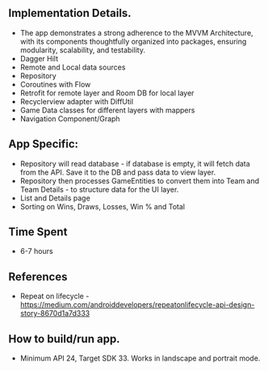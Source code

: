 
## Implementation Details.
- The app demonstrates a strong adherence to the MVVM Architecture, with its components thoughtfully organized into packages, ensuring modularity, scalability, and testability.
- Dagger Hilt
- Remote and Local data sources
- Repository
- Coroutines with Flow
- Retrofit for remote layer and Room DB for local layer
- Recyclerview adapter with DiffUtil
- Game Data classes for different layers with mappers
- Navigation Component/Graph

## App Specific:
- Repository will read database - if database is empty, it will fetch data from the API. Save it to the DB and pass data to view layer.
- Repository then processes GameEntities to convert them into Team and Team Details - to structure data for the UI layer.
- List and Details page
- Sorting on Wins, Draws, Losses, Win % and Total

## Time Spent
- 6-7 hours

## References
- Repeat on lifecycle -  https://medium.com/androiddevelopers/repeatonlifecycle-api-design-story-8670d1a7d333

## How to build/run app.
- Minimum API 24, Target SDK 33. Works in landscape and portrait mode.
